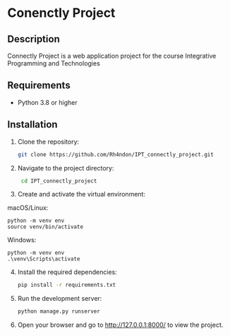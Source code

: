 # Conenctly Project

## Description

Connectly Project is a web application project for the course Integrative Programming and Technologies

## Requirements

- Python 3.8 or higher

## Installation

1. Clone the repository:

   ```bash
   git clone https://github.com/Rh4ndon/IPT_connectly_project.git

   ```

2. Navigate to the project directory:

   ```bash
    cd IPT_connectly_project

   ```

3. Create and activate the virtual environment:

macOS/Linux:

    python -m venv env
    source venv/bin/activate

Windows:

    python -m venv env
    .\venv\Scripts\activate

4. Install the required dependencies:

   ```bash
   pip install -r requirements.txt

   ```

5. Run the development server:

   ```bash
   python manage.py runserver


   ```

6. Open your browser and go to http://127.0.0.1:8000/ to view the project.
